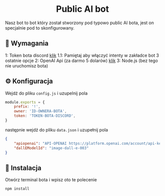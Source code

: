<h1 align="center">Public AI bot</h1>

Nasz bot to bot który został stworzony pod typowo public AI bota, jest on specjalnie pod to skonfigurowany.

## 🚧 Wymagania

1: Token bota discord [klik](https://discord.com/developers/docs/intro)
1.1: Pamiętaj aby włączyć intenty w zakładce bot 3 ostatnie opcje
2: OpenAI Api (za darmo 5 dolarów) [klik](https://platform.openai.com/account/api-keys)
3: Node.js (bez tego nie uruchomisz bota)

## ⚙️ Konfiguracja

Wejdź do pliku `config.js` i uzupelnij pola

```js
module.exports = {
	prefix: '!',
	owner: 'ID-OWNERA-BOTA',
	token: 'TOKEN-BOTA-DISCORD',
}
```

następnie wejdź do pliku `data.json` i uzupełnij pola

```json
{
	"apiopenai": "API-OPENAI https://platform.openai.com/account/api-keys",
	"dallEModelId": "image-dall-e-003"
}
```

## 🧠 Instalacja

Otwórz terminal bota i wpisz oto te polecenie

```sh
npm install
```
